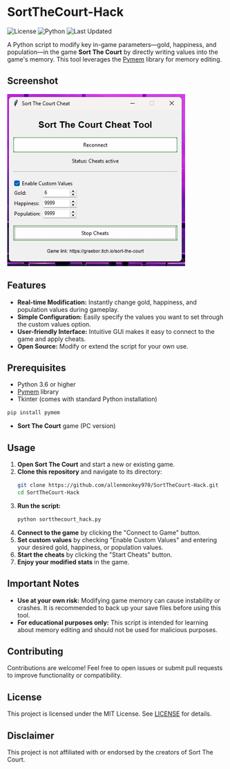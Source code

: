 # SortTheCourt-Hack

![License](https://img.shields.io/badge/license-MIT-blue.svg)
![Python](https://img.shields.io/badge/python-3.6+-green.svg)
![Last Updated](https://img.shields.io/badge/last%20updated-2025--05--06-brightgreen)

A Python script to modify key in-game parameters—gold, happiness, and population—in the game **Sort The Court** by directly writing values into the game's memory. This tool leverages the [Pymem](https://github.com/srounet/Pymem) library for memory editing.

## Screenshot
![Screenshot of Sort The Court Hack Tool](https://github.com/allenmonkey970/SortTheCourt-Hack/blob/main/Screenshot%202025-05-05%20223231.png?raw=true)

## Features

- **Real-time Modification:** Instantly change gold, happiness, and population values during gameplay.
- **Simple Configuration:** Easily specify the values you want to set through the custom values option.
- **User-friendly Interface:** Intuitive GUI makes it easy to connect to the game and apply cheats.
- **Open Source:** Modify or extend the script for your own use.

## Prerequisites

- Python 3.6 or higher
- [Pymem](https://github.com/srounet/Pymem) library
- Tkinter (comes with standard Python installation)

```bash
pip install pymem
```

- **Sort The Court** game (PC version)

## Usage

1. **Open Sort The Court** and start a new or existing game.
2. **Clone this repository** and navigate to its directory:
    ```bash
    git clone https://github.com/allenmonkey970/SortTheCourt-Hack.git
    cd SortTheCourt-Hack
    ```
3. **Run the script:**
    ```bash
    python sortthecourt_hack.py
    ```
4. **Connect to the game** by clicking the "Connect to Game" button.
5. **Set custom values** by checking "Enable Custom Values" and entering your desired gold, happiness, or population values.
6. **Start the cheats** by clicking the "Start Cheats" button.
7. **Enjoy your modified stats** in the game.

## Important Notes

- **Use at your own risk:** Modifying game memory can cause instability or crashes. It is recommended to back up your save files before using this tool.
- **For educational purposes only:** This script is intended for learning about memory editing and should not be used for malicious purposes.

## Contributing

Contributions are welcome! Feel free to open issues or submit pull requests to improve functionality or compatibility.

## License

This project is licensed under the MIT License. See [LICENSE](LICENSE) for details.

## Disclaimer

This project is not affiliated with or endorsed by the creators of Sort The Court.
